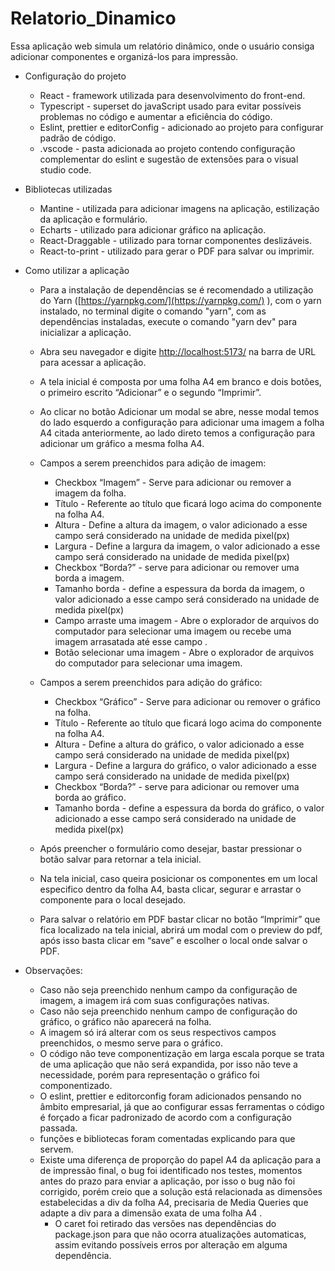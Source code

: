 # Relatorio_Dinamico
Essa aplicação web simula um relatório dinâmico, onde o usuário consiga adicionar componentes e organizá-los para impressão.

- Configuração do projeto
    - React - framework utilizada para desenvolvimento do front-end.
    - Typescript - superset do javaScript usado para evitar possíveis problemas no código e aumentar a eficiência do código.
    - Eslint, prettier e editorConfig - adicionado ao projeto para configurar padrão de código.
    - .vscode - pasta adicionada ao projeto contendo configuração complementar do eslint e sugestão de extensões para o visual studio code.
- Bibliotecas utilizadas
    - Mantine - utilizada para adicionar imagens na aplicação, estilização da aplicação e formulário.
    - Echarts - utilizado para adicionar gráfico na aplicação.
    - React-Draggable - utilizado para tornar componentes deslizáveis.
    - React-to-print - utilizado para gerar o PDF para salvar ou imprimir.

- Como utilizar a aplicação
    - Para a instalação de dependências se é recomendado a utilização do Yarn ([https://yarnpkg.com/](https://yarnpkg.com/)
    ), com o yarn instalado, no terminal digite o comando "yarn", com as dependências instaladas,  execute o comando "yarn dev" para inicializar a aplicação.
    - Abra seu navegador e digite [http://localhost:5173/](http://localhost:5173/)  na barra de URL para acessar a aplicação.
    - A tela inicial é composta por uma folha A4 em branco e dois botões, o primeiro escrito “Adicionar” e o segundo “Imprimir”.
    - Ao clicar no botão Adicionar um modal se abre, nesse modal temos do lado esquerdo a configuração para adicionar uma imagem a folha A4 citada anteriormente, ao lado direto temos a configuração para adicionar um gráfico a mesma folha A4.
    - Campos a serem preenchidos para adição de imagem:
        - Checkbox “Imagem” - Serve para adicionar ou remover a imagem da folha.
        - Título - Referente ao título que ficará logo acima do componente na folha A4.
        - Altura - Define a altura da imagem, o valor adicionado a esse campo será considerado na unidade de medida pixel(px)
        - Largura - Define a largura da imagem, o valor adicionado a esse campo será considerado na unidade de medida pixel(px)
        - Checkbox “Borda?” - serve para adicionar ou remover uma borda a imagem.
        - Tamanho borda - define a espessura da borda da imagem, o valor adicionado a esse campo será considerado na unidade de medida pixel(px)
        - Campo arraste uma imagem - Abre o explorador de arquivos do  computador para selecionar uma imagem ou recebe uma imagem arrasatada até esse campo .
        - Botão selecionar uma imagem - Abre o explorador de arquivos do computador para selecionar uma imagem.

    - Campos a serem preenchidos para adição do gráfico:
        - Checkbox “Gráfico” - Serve para adicionar ou remover o gráfico na folha.
        - Título - Referente ao título que ficará logo acima do componente na folha A4.
        - Altura - Define a altura do gráfico, o valor adicionado a esse campo será considerado na unidade de medida pixel(px)
        - Largura - Define a largura do gráfico, o valor adicionado a esse campo será considerado na unidade de medida pixel(px)
        - Checkbox “Borda?” - serve para adicionar ou remover uma borda ao gráfico.
        - Tamanho borda - define a espessura da borda do gráfico, o valor adicionado a esse campo será considerado na unidade de medida pixel(px)
    - Após preencher o formulário como desejar, bastar pressionar o botão salvar para retornar a tela inicial.
    - Na tela inicial, caso queira posicionar os componentes em um local especifico dentro da folha A4, basta clicar, segurar e arrastar o componente para o local desejado.
    - Para salvar o relatório em PDF bastar clicar no botão “Imprimir” que fica localizado na tela inicial, abrirá um modal com o preview do pdf, após isso basta clicar em “save” e escolher o local onde salvar o PDF.
- Observações:
    - Caso não seja preenchido nenhum campo da configuração de imagem, a imagem irá com suas configurações nativas.
    - Caso não seja preenchido nenhum campo de configuração do gráfico, o gráfico não aparecerá na folha.
    - A imagem só irá alterar com os seus respectivos campos preenchidos, o mesmo serve para o gráfico.
    - O código não teve componentização em larga escala porque se trata de uma aplicação que não será expandida, por isso não teve a necessidade, porém para representação o gráfico foi componentizado.
    - O eslint, prettier e editorconfig foram adicionados pensando no âmbito empresarial, já que ao configurar essas ferramentas o código é forçado a ficar padronizado de acordo com a configuração passada.
    - funções e bibliotecas foram comentadas explicando para que servem.
    - Existe uma diferença de proporção do papel A4 da aplicação para a de impressão final, o bug foi identificado nos testes, momentos antes do prazo para enviar a aplicação, por isso o bug não foi corrigido, porém creio que a solução está relacionada as dimensões estabelecidas a div da folha A4, precisaria de Media Queries que adapte a div para a dimensão exata de uma folha A4 .
		- O caret foi retirado das versões nas dependências do package.json para que não ocorra atualizações automaticas, assim evitando possíveis erros por alteração em alguma dependência.
